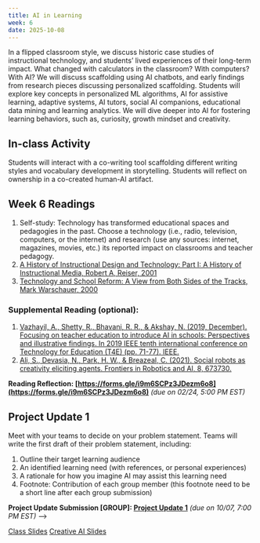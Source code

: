 ```yaml
---
title: AI in Learning 
week: 6
date: 2025-10-08
---
```


In a flipped classroom style, we discuss historic case studies of instructional technology, and students’ lived experiences of their long-term impact. What changed with calculators in the classroom? With computers? With AI? We will discuss scaffolding using AI chatbots, and early findings from research pieces discussing personalized scaffolding. Students will explore key concepts in personalized ML algorithms, AI for assistive learning, adaptive systems, AI tutors, social AI companions, educational data mining and learning analytics. We will dive deeper into AI for fostering learning behaviors, such as, curiosity, growth mindset and creativity. 

## In-class Activity
 Students will interact with a co-writing tool scaffolding different writing styles and vocabulary development in storytelling. Students will reflect on ownership in a co-created human-AI artifact. 

## Week 6 Readings

1. Self-study: Technology has transformed educational spaces and pedagogies in the past. Choose a technology (i.e., radio, television, computers, or the internet) and research (use any sources: internet, magazines, movies, etc.) its reported impact on classrooms and teacher pedagogy.
2. [A History of Instructional Design and Technology: Part I: A History of Instructional Media, Robert A, Reiser, 2001](https://docdrop.org/static/drop-pdf/A-history-of-instructional-design-and-technology-1-8nOHG.pdf)
3. [Technology and School Reform: A View from Both Sides of the Tracks, Mark Warschauer, 2000](https://drive.google.com/file/d/1Myr49eNCnkLDnCTdr_sbOnL61CzTVXs3/view?usp=sharing)


### Supplemental Reading (optional): 
1. [Vazhayil, A., Shetty, R., Bhavani, R. R., & Akshay, N. (2019, December). Focusing on teacher education to introduce AI in schools: Perspectives and illustrative findings. In 2019 IEEE tenth international conference on Technology for Education (T4E) (pp. 71-77). IEEE.](https://drive.google.com/file/d/1g-vymkg2UIYsmEblUJ75ml4aLZx_MnHv/view?usp=drive_link)
1. [Ali, S., Devasia, N., Park, H. W., & Breazeal, C. (2021). Social robots as creativity eliciting agents. Frontiers in Robotics and AI, 8, 673730.](https://drive.google.com/file/d/1MJZZrpLOu1gbd4qKuiopnYCFdTrGOqBa/view?usp=drive_link)

**Reading Reflection: [https://forms.gle/i9m6SCPz3JDezm6o8](https://forms.gle/i9m6SCPz3JDezm6o8)** *(due on 02/24, 5:00 PM EST)*

## Project Update 1
Meet with your teams to decide on your problem statement. Teams will write the first draft of their problem statement, including:
1. Outline their target learning audience
2. An identified learning need (with references, or personal experiences) 
3. A rationale for how you imagine AI may assist this learning need
4. Footnote: Contribution of each group member (this footnote need to be a short line after each group submission)

**Project Update Submission [GROUP]: [Project Update 1](https://drive.google.com/drive/folders/1hbx0OF1QKc88oBTR3nn64RTYAzKkrHsr?usp=sharing)** *(due on 10/07, 7:00 PM EST)* -->

[Class Slides](https://docs.google.com/presentation/d/1nso2o-amEhQjcWBj0w9pvI5nN102HamTbwz7FFXhPN0/edit?usp=sharing)
[Creative AI Slides](https://docs.google.com/presentation/d/1BZOD8KtlNrZ89DCSSoH-4hadH3lGdMqV_q-9bUGR1Cc/edit?usp=sharing)

<!-- ## Project Update 3
Students will conduct a literature review in the use of technology addressing the learning needs they identified. They will write two accounts of projects or papers addressing (or failing to address) those learning needs. 

**Project Update Submission: []()** *(due on 02/17, 5:00 PM EST)* -->